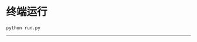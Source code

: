 # 终端运行

```shell
python run.py
```
***************************************************************************************************************************************************************************************************************************************************************************************************************************************************************************************************************************************************************************************************************************************************************************************************************************************************************************************************************************************************************************************************************************************************************************************************************************************************************************************************************************************************************